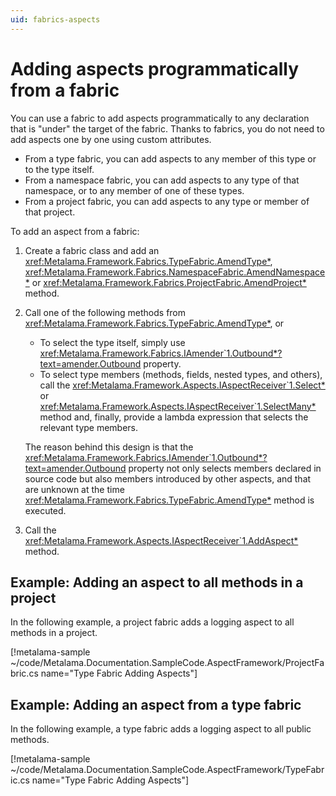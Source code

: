```yaml
---
uid: fabrics-aspects
---
```


# Adding aspects programmatically from a fabric

You can use a fabric to add aspects programmatically to any declaration that is "under" the target of the fabric. Thanks to fabrics, you do not need to add aspects one by one using custom attributes.

* From a type fabric, you can add aspects to any member of this type or to the type itself.
* From a namespace fabric, you can add aspects to any type of that namespace, or to any member of one of these types.
* From a project fabric, you can add aspects to any type or member of that project.

To add an aspect from a fabric:

1. Create a fabric class and add an <xref:Metalama.Framework.Fabrics.TypeFabric.AmendType*>, <xref:Metalama.Framework.Fabrics.NamespaceFabric.AmendNamespace*> or <xref:Metalama.Framework.Fabrics.ProjectFabric.AmendProject*> method.

2. Call one of the following methods from <xref:Metalama.Framework.Fabrics.TypeFabric.AmendType*>, or

   * To select the type itself, simply use <xref:Metalama.Framework.Fabrics.IAmender`1.Outbound*?text=amender.Outbound> property.
   * To select type members (methods, fields, nested types, and others), call the <xref:Metalama.Framework.Aspects.IAspectReceiver`1.Select*> or <xref:Metalama.Framework.Aspects.IAspectReceiver`1.SelectMany*> method and, finally, provide a lambda expression that selects the relevant type members.

   The reason behind this design is that the <xref:Metalama.Framework.Fabrics.IAmender`1.Outbound*?text=amender.Outbound> property not only selects members declared in source code but also members introduced by other aspects, and that are unknown at the time <xref:Metalama.Framework.Fabrics.TypeFabric.AmendType*> method is executed.

3. Call the <xref:Metalama.Framework.Aspects.IAspectReceiver`1.AddAspect*> method.

## Example: Adding an aspect to all methods in a project

In the following example, a project fabric adds a logging aspect to all methods in a project.

[!metalama-sample ~/code/Metalama.Documentation.SampleCode.AspectFramework/ProjectFabric.cs name="Type Fabric Adding Aspects"]


## Example: Adding an aspect from a type fabric

In the following example, a type fabric adds a logging aspect to all public methods.

[comment]: # (TODO: make class partial and split into different file)

[!metalama-sample ~/code/Metalama.Documentation.SampleCode.AspectFramework/TypeFabric.cs name="Type Fabric Adding Aspects"]

